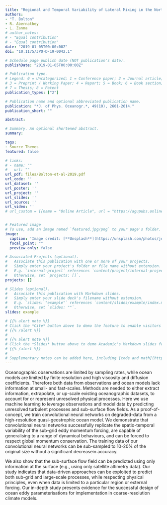 ```yaml
---
title: "Regional and Temporal Variability of Lateral Mixing in the North Atlantic"
authors:
- "T. Bolton"
- R. Abernathey
- L. Zanna
# author_notes:
# - "Equal contribution"
# - "Equal contribution"
date: "2019-01-05T00:00:00Z"
doi: "10.1175/JPO-D-19-0042.1"

# Schedule page publish date (NOT publication's date).
publishDate: "2019-01-05T00:00:00Z"

# Publication type.
# Legend: 0 = Uncategorized; 1 = Conference paper; 2 = Journal article;
# 3 = Preprint / Working Paper; 4 = Report; 5 = Book; 6 = Book section;
# 7 = Thesis; 8 = Patent
publication_types: ["2"]

# Publication name and optional abbreviated publication name.
publication: "*J. of Phys. Oceanogr.*, 49(10), 2601-2614."
publication_short: ""

abstract: 

# Summary. An optional shortened abstract.
summary: 

tags:
- Source Themes
featured: false

# links:
# - name: ""
#   url: ""
url_pdf: files/Bolton-et-al-2019.pdf
url_code: ''
url_dataset: ''
url_poster: ''
url_project: ''
url_slides: ''
url_source: ''
url_video: ''
# url_custom = [{name = "Online Article", url = "https://agupubs.onlinelibrary.wiley.com/doi/10.1029/2018MS001472"},{name = "Code", url = "https://github.com/TomBolton/DeepEddy"}]


# Featured image
# To use, add an image named `featured.jpg/png` to your page's folder. 
image:
  caption: 'Image credit: [**Unsplash**](https://unsplash.com/photos/jdD8gXaTZsc)'
  focal_point: ""
  preview_only: false

# Associated Projects (optional).
#   Associate this publication with one or more of your projects.
#   Simply enter your project's folder or file name without extension.
#   E.g. `internal-project` references `content/project/internal-project/index.md`.
#   Otherwise, set `projects: []`.
projects: []

# Slides (optional).
#   Associate this publication with Markdown slides.
#   Simply enter your slide deck's filename without extension.
#   E.g. `slides: "example"` references `content/slides/example/index.md`.
#   Otherwise, set `slides: ""`.
slides: example

# {{% alert note %}}
# Click the *Cite* button above to demo the feature to enable visitors to import publication metadata into their reference management software.
# {{% /alert %}}
# 
# {{% alert note %}}
# Click the *Slides* button above to demo Academic's Markdown slides feature.
# {{% /alert %}}
# 
# Supplementary notes can be added here, including [code and math](https://sourcethemes.com/academic/docs/writing-markdown-latex/).
---
```

Oceanographic observations are limited by sampling rates, while ocean models are limited by finite resolution and high viscosity and diffusion coefficients. Therefore both data from observations and ocean models lack information at small- and fast-scales.
Methods are needed to either extract information, extrapolate, or up-scale existing oceanographic datasets, to account for or represent unresolved physical processes.
Here we use machine learning to leverage observations and model data by predicting unresolved turbulent processes and sub-surface flow fields.
As a proof-of-concept, we train convolutional neural networks on degraded-data from a high-resolution quasi-geostrophic ocean model.
We demonstrate that convolutional neural networks successfully replicate the spatio-temporal variability of the sub-grid eddy momentum forcing, are capable of generalising to a range of dynamical behaviours, and can be forced to respect global momentum conservation.
The training data of our convolutional neural networks can be sub-sampled to 10-20\% of the original size without a significant decreasein accuracy.

We also show that the sub-surface flow field can be predicted using only information at the surface (e.g., using only satellite altimetry data).
Our study indicates that data-driven approaches can be exploited to predict both sub-grid and large-scale processes, while respecting physical principles, even when data is limited to a particular region or external forcing. Our in-depth study presents evidence for the successful design of ocean eddy parameterisations for implementation in coarse-resolution climate models.